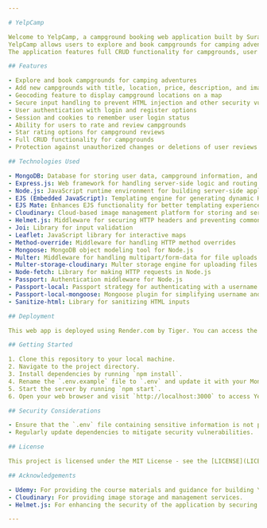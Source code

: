 ```yaml
---

# YelpCamp

Welcome to YelpCamp, a campground booking web application built by Suraj during a Udemy course!
YelpCamp allows users to explore and book campgrounds for camping adventures. 
The application features full CRUD functionality for campgrounds, user authentication, session management, campground reviews with star ratings, and integration with cloudinary for image storage.

## Features

- Explore and book campgrounds for camping adventures
- Add new campgrounds with title, location, price, description, and images
- Geocoding feature to display campground locations on a map
- Secure input handling to prevent HTML injection and other security vulnerabilities
- User authentication with login and register options
- Session and cookies to remember user login status
- Ability for users to rate and review campgrounds
- Star rating options for campground reviews
- Full CRUD functionality for campgrounds
- Protection against unauthorized changes or deletions of user reviews or campgrounds

## Technologies Used

- MongoDB: Database for storing user data, campground information, and reviews
- Express.js: Web framework for handling server-side logic and routing
- Node.js: JavaScript runtime environment for building server-side applications
- EJS (Embedded JavaScript): Templating engine for generating dynamic HTML content
- EJS Mate: Enhances EJS functionality for better templating experience
- Cloudinary: Cloud-based image management platform for storing and serving images
- Helmet.js: Middleware for securing HTTP headers and preventing common security vulnerabilities
- Joi: Library for input validation
- Leaflet: JavaScript library for interactive maps
- Method-override: Middleware for handling HTTP method overrides
- Mongoose: MongoDB object modeling tool for Node.js
- Multer: Middleware for handling multipart/form-data for file uploads
- Multer-storage-cloudinary: Multer storage engine for uploading files to Cloudinary
- Node-fetch: Library for making HTTP requests in Node.js
- Passport: Authentication middleware for Node.js
- Passport-local: Passport strategy for authenticating with a username and password
- Passport-local-mongoose: Mongoose plugin for simplifying username and password authentication
- Sanitize-html: Library for sanitizing HTML inputs

## Deployment

This web app is deployed using Render.com by Tiger. You can access the live version of the app at https://yelpcamp-grwi.onrender.com

## Getting Started

1. Clone this repository to your local machine.
2. Navigate to the project directory.
3. Install dependencies by running `npm install`.
4. Rename the `.env.example` file to `.env` and update it with your MongoDB connection URI, Cloudinary credentials, Geoapify API key, and session secret key.
5. Start the server by running `npm start`.
6. Open your web browser and visit `http://localhost:3000` to access YelpCamp.

## Security Considerations

- Ensure that the `.env` file containing sensitive information is not pushed to public repositories for security reasons.
- Regularly update dependencies to mitigate security vulnerabilities.

## License

This project is licensed under the MIT License - see the [LICENSE](LICENSE) file for details.

## Acknowledgements

- Udemy: For providing the course materials and guidance for building YelpCamp.
- Cloudinary: For providing image storage and management services.
- Helmet.js: For enhancing the security of the application by securing HTTP headers.

---
```

